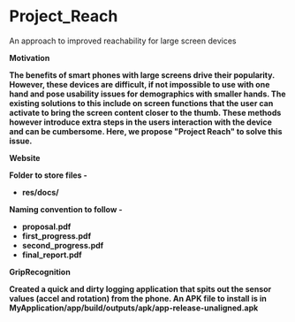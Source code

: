 # Project_Reach
An approach to improved reachability for large screen devices

<b>Motivation

The benefits of smart phones with large screens drive their popularity. However, these devices are difficult, if not impossible to use with one hand and pose usability issues for demographics with smaller hands. The existing solutions to this include on screen functions that the user can activate to bring the screen content closer to the thumb. These methods however introduce extra steps in the users interaction with the device and can be cumbersome. Here, we propose "Project Reach" to solve this issue.


<b>Website

Folder to store files - 
- res/docs/

Naming convention to follow - 
- proposal.pdf
- first_progress.pdf
- second_progress.pdf
- final_report.pdf

<b>GripRecognition

Created a quick and dirty logging application that spits out the sensor values (accel and rotation) from the phone.
An APK file to install is in MyApplication/app/build/outputs/apk/app-release-unaligned.apk

